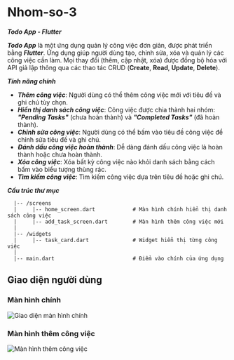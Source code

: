 # Nhom-so-3
***Todo App - Flutter***

***Todo App*** là một ứng dụng quản lý công việc đơn giản, được phát triển bằng ***Flutter***. Ứng dụng giúp người dùng tạo, chỉnh sửa, xóa và quản lý các công việc cần làm. Mọi thay đổi (thêm, cập nhật, xóa) được đồng bộ hóa với API giả lập thông qua các thao tác CRUD (**Create**, **Read**, **Update**, **Delete**).

***Tính năng chính***

- ***Thêm công việc***: Người dùng có thể thêm công việc mới với tiêu đề và ghi chú tùy chọn.
- ***Hiển thị danh sách công việc***: Công việc được chia thành hai nhóm: ***"Pending Tasks"*** (chưa hoàn thành) và ***"Completed Tasks"*** (đã hoàn thành).
- ***Chỉnh sửa công việc***: Người dùng có thể bấm vào tiêu đề công việc để chỉnh sửa tiêu đề và ghi chú.
- ***Đánh dấu công việc hoàn thành***: Dễ dàng đánh dấu công việc là hoàn thành hoặc chưa hoàn thành.
- ***Xóa công việc***: Xóa bất kỳ công việc nào khỏi danh sách bằng cách bấm vào biểu tượng thùng rác.
- ***Tìm kiếm công việc***: Tìm kiếm công việc dựa trên tiêu đề hoặc ghi chú.

***Cấu trúc thư mục***
``` /lib
  |-- /screens
  |     |-- home_screen.dart            # Màn hình chính hiển thị danh sách công việc
  |     |-- add_task_screen.dart        # Màn hình thêm công việc mới
  |
  |-- /widgets
  |     |-- task_card.dart              # Widget hiển thị từng công việc
  |
  |-- main.dart                         # Điểm vào chính của ứng dụng
```



## Giao diện người dùng
### Màn hình chính
![Giao diện màn hình chính](assets/images/main_screen.png)

### Màn hình thêm công việc
![Màn hình thêm công việc](assets/images/add_task_screen.png)
